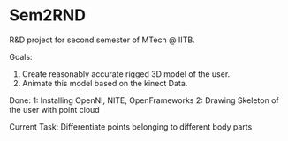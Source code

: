 # Sem2RND
R&D project for second semester of MTech @ IITB.

Goals:
1. Create reasonably accurate rigged 3D model of the user.
2. Animate this model based on the kinect Data.

Done:
1: Installing OpenNI, NITE, OpenFrameworks
2: Drawing Skeleton of the user with point cloud

Current Task:
Differentiate points belonging to different body parts
